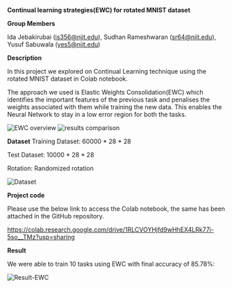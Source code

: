 **Continual learning strategies(EWC) for rotated MNIST dataset**

**Group Members**

Ida Jebakirubai (is356@njit.edu),
Sudhan Rameshwaran  (sr64@njit.edu),
Yusuf Sabuwala (yes5@njit.edu)

**Description**

In this project we explored on Continual Learning technique using the rotated MNIST dataset in Colab notebook.

The approach we used is Elastic Weights Consolidation(EWC) which identifies the important features of the previous task and penalises the weights associated with them while training the new data. This enables the Neural Network to stay in a low error region for both the tasks.

![EWC overview](https://github.com/IdaStephen/DL-continual-Learning/blob/main/EWC%20overview.png)
![results comparison](https://github.com/IdaStephen/DL-continual-Learning/blob/main/results%20comparison.png)


**Dataset**
Training Dataset: 60000 * 28 * 28

Test Dataset: 10000 * 28 * 28

Rotation: Randomized rotation

![Dataset](https://github.com/IdaStephen/DL-continual-Learning/blob/main/Dataset.png)

**Project code**

Please use the below link to access the Colab notebook, the same has been attached in the GitHub repository.

https://colab.research.google.com/drive/1RLCVOYHjfd9wHhEX4LRk77i-5so__TMz?usp=sharing

**Result**

We were able to train 10 tasks using EWC with final accuracy of 85.78%:

![Result-EWC](https://github.com/IdaStephen/DL-continual-Learning/blob/main/Result_EWC.png)
